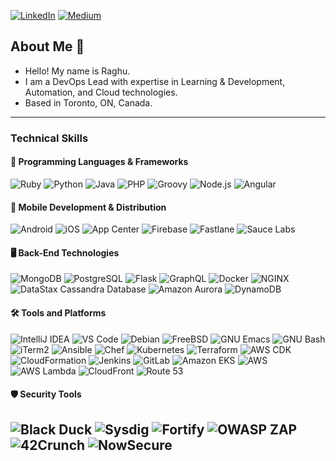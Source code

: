 [![LinkedIn](https://img.shields.io/badge/-LinkedIn-blue?style=flat&logo=LinkedIn&logoColor=white&link=https://www.linkedin.com/in/devops-rv/)](https://www.linkedin.com/in/devops-rv/)
[![Medium](https://img.shields.io/badge/-Medium-000000?style=flat&labelColor=000000&logo=Medium&link=https://medium.com/@DevOps-Rv)](https://medium.com/@DevOps-Rv)

## About Me :wave:

- Hello! My name is Raghu.  
- I am a DevOps Lead with expertise in Learning & Development, Automation, and Cloud technologies.  
- Based in Toronto, ON, Canada.  

---

### Technical Skills

#### 🧠 Programming Languages & Frameworks

![Ruby](http://img.shields.io/badge/-Ruby-CC342D?style=flat-square&logo=ruby&logoColor=ffe8e8)
![Python](https://img.shields.io/badge/-Python-3776AB?style=flat-square&logo=python&logoColor=ffffff)
![Java](http://img.shields.io/badge/-Java-007396?style=flat-square&logo=java&logoColor=ffffff)
![PHP](http://img.shields.io/badge/-PHP-777BB4?style=flat-square&logo=php&logoColor=ffffff)
![Groovy](https://img.shields.io/badge/-Groovy-4298B8?style=flat-square&logo=apache-groovy&logoColor=ffffff)
![Node.js](https://img.shields.io/badge/-Node.js-339933?style=flat-square&logo=node.js&logoColor=ffffff)
![Angular](https://img.shields.io/badge/-Angular-DD0031?style=flat-square&logo=angular&logoColor=ffffff)

#### 📱 Mobile Development & Distribution

![Android](https://img.shields.io/badge/-Android-3DDC84?style=flat-square&logo=android&logoColor=ffffff)
![iOS](https://img.shields.io/badge/-iOS-000000?style=flat-square&logo=apple&logoColor=ffffff)
![App Center](https://img.shields.io/badge/-App%20Center-5C2D91?style=flat-square&logo=visual-studio-app-center&logoColor=ffffff)
![Firebase](https://img.shields.io/badge/-Firebase-FFCA28?style=flat-square&logo=firebase&logoColor=000000)
![Fastlane](https://img.shields.io/badge/-Fastlane-00F200?style=flat-square&logo=fastlane&goColor=ffffff)
![Sauce Labs](https://img.shields.io/badge/-Sauce%20Labs-E2231A?style=flat-square&logo=saucelabs&logoColor=ffffff)

#### 🖥️ Back-End Technologies

![MongoDB](https://img.shields.io/badge/-MongoDB-47A248?style=flat-square&logo=mongodb&logoColor=ffffff)
![PostgreSQL](https://img.shields.io/badge/-PostgreSQL-336791?style=flat-square&logo=postgresql)
![Flask](http://img.shields.io/badge/-Flask-000000?style=flat-square&logo=flask&logoColor=ffffff)
![GraphQL](https://img.shields.io/badge/-GraphQL-E10098?style=flat-square&logo=graphql&logoColor=ffffff)
![Docker](https://img.shields.io/badge/-Docker-2496ED?style=flat-square&logo=docker&logoColor=ffffff)
![NGINX](http://img.shields.io/badge/-NGINX-269539?style=flat-square&logo=nginx&logoColor=ffffff)
![DataStax Cassandra Database](https://img.shields.io/badge/-DataStax%20Cassandra-1287B1?style=flat-square&logo=apache-cassandra&logoColor=ffffff)
![Amazon Aurora](https://img.shields.io/badge/-Amazon%20Aurora-232F3E?style=flat-square&logo=amazon-aws&logoColor=ffffff)
![DynamoDB](https://img.shields.io/badge/-DynamoDB-4053D6?style=flat-square&logo=amazon-dynamodb&logoColor=ffffff)

#### 🛠️ Tools and Platforms

![IntelliJ IDEA](http://img.shields.io/badge/-IntelliJ%20IDEA-000000?style=flat-square&go=intellij-idea&logoColor=ffffff)
![VS Code](http://img.shields.io/badge/-VS%20Code-007ACC?style=flat-square&go=visual-studio-code&logoColor=ffffff)
![Debian](http://img.shields.io/badge/-Debian-A81D33?style=flat-square&logo=debian&goColor=ffffff)
![FreeBSD](http://img.shields.io/badge/-Free%20BSD-AB2B28?style=flat-square&logo=freebsd&goColor=ffffff)
![GNU Emacs](http://img.shields.io/badge/-GNU%20Emacs-7F5AB6?style=flat-square&logo=gnu-emacs&goColor=ffffff)
![GNU Bash](http://img.shields.io/badge/-GNU%20Bash-000000?style=flat-square&logo=gnu-bash&goColor=ffffff)
![iTerm2](http://img.shields.io/badge/-iTerm2-004680?style=flat-square&logo=gnu-bash&goColor=ffffff)
![Ansible](https://img.shields.io/badge/-Ansible-EE0000?style=flat-square&logo=ansible&goColor=ffffff)
![Chef](https://img.shields.io/badge/-Chef-F09820?style=flat-square&logo=chef&logoColor=ffffff)
![Kubernetes](https://img.shields.io/badge/-Kubernetes-326CE5?style=flat-square&go=kubernetes&logoColor=ffffff)
![Terraform](https://img.shields.io/badge/-Terraform-623CE4?style=flat-square&logo=terraform&logoColor=ffffff)
![AWS CDK](https://img.shields.io/badge/-AWS%20CDK-FF9900?style=flat-square&logo=amazon-aws&logoColor=ffffff)
![CloudFormation](https://img.shields.io/badge/-CloudFormation-FF9900?style=flat-square&logo=amazon-aws&logoColor=ffffff)
![Jenkins](https://img.shields.io/badge/-Jenkins-D24939?style=flat-square&logo=jenkins&logoColor=ffffff)
![GitLab](https://img.shields.io/badge/-GitLab-FC6D26?style=flat-square&logo=gitlab&logoColor=ffffff)
![Amazon EKS](https://img.shields.io/badge/-Amazon%20EKS-FF9900?style=flat-square&go=amazon-eks&logoColor=ffffff)
![AWS](https://img.shields.io/badge/-AWS-232F3E?style=flat-square&logo=amazon-aws&goColor=ffffff)
![AWS Lambda](https://img.shields.io/badge/-AWS%20Lambda-FF9900?style=flat-square&go=aws-lambda&logoColor=ffffff)
![CloudFront](https://img.shields.io/badge/-CloudFront-232F3E?style=flat-square&go=amazon-cloudfront&logoColor=ffffff)
![Route 53](https://img.shields.io/badge/-Route%2053-232F3E?style=flat-square&logo=amazon-route53&logoColor=ffffff)

#### 🛡️ Security Tools

![Black Duck](https://img.shields.io/badge/-Black%20Duck-000000?style=flat-square&go=blackduck&logoColor=ffffff)
![Sysdig](https://img.shields.io/badge/-Sysdig-0679A2?style=flat-square&logo=sysdig&goColor=ffffff)
![Fortify](https://img.shields.io/badge/-Fortify-002855?style=flat-square&logo=fortinet&goColor=ffffff)
![OWASP ZAP](https://img.shields.io/badge/-OWASP%20ZAP-000000?style=flat-square&logo=owasp&goColor=ffffff)
![42Crunch](https://img.shields.io/badge/-42Crunch-007BFF?style=flat-square&logo=apicurio&logoColor=ffffff)
![NowSecure](https://img.shields.io/badge/-NowSecure-000000?style=flat-square&logo=nowsecure&logoColor=ffffff)
---
